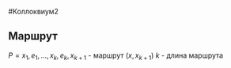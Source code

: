 #Коллоквиум2 
## Маршрут
 $P = x_1, e_1, \ldots, x_k, e_k, x_{k+1}$ - маршрут $(x, x_{k+1})$
$k$ - длина маршрута
